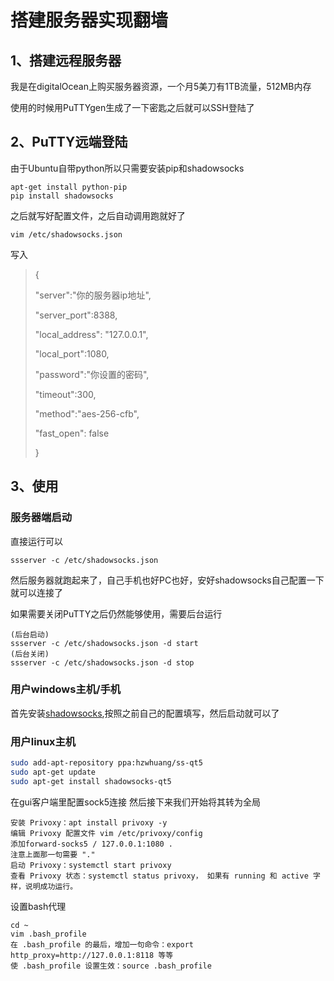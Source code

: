 # 搭建服务器实现翻墙

## 1、搭建远程服务器

我是在digitalOcean上购买服务器资源，一个月5美刀有1TB流量，512MB内存

使用的时候用PuTTYgen生成了一下密匙之后就可以SSH登陆了

## 2、PuTTY远端登陆

由于Ubuntu自带python所以只需要安装pip和shadowsocks

```
apt-get install python-pip
pip install shadowsocks
```

之后就写好配置文件，之后自动调用跑就好了

```
vim /etc/shadowsocks.json
```
写入
>{
>
> "server":"你的服务器ip地址", 
>
> "server_port":8388,
>
> "local_address": "127.0.0.1", 
>
> "local_port":1080,  
>
> "password":"你设置的密码", 
>
> "timeout":300, 
>
> "method":"aes-256-cfb", 
>
> "fast_open": false 
>
>}

## 3、使用

### 服务器端启动
直接运行可以
```
ssserver -c /etc/shadowsocks.json
```
然后服务器就跑起来了，自己手机也好PC也好，安好shadowsocks自己配置一下就可以连接了

如果需要关闭PuTTY之后仍然能够使用，需要后台运行
```
(后台启动)
ssserver -c /etc/shadowsocks.json -d start
(后台关闭)
ssserver -c /etc/shadowsocks.json -d stop
```

### 用户windows主机/手机

首先安装[shadowsocks](https://www.fyvps.com/knowledgebase-11.html),按照之前自己的配置填写，然后启动就可以了

### 用户linux主机

```bash
sudo add-apt-repository ppa:hzwhuang/ss-qt5
sudo apt-get update
sudo apt-get install shadowsocks-qt5
```
在gui客户端里配置sock5连接
然后接下来我们开始将其转为全局
```
安装 Privoxy：apt install privoxy -y 
编辑 Privoxy 配置文件 vim /etc/privoxy/config 
添加forward-socks5 / 127.0.0.1:1080 .
注意上面那一句需要 "."
启动 Privoxy：systemctl start privoxy
查看 Privoxy 状态：systemctl status privoxy， 如果有 running 和 active 字样，说明成功运行。
```
设置bash代理
```
cd ~ 
vim .bash_profile 
在 .bash_profile 的最后，增加一句命令：export http_proxy=http://127.0.0.1:8118 等等
使 .bash_profile 设置生效：source .bash_profile
```
